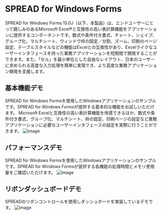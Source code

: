 # SPREAD for Windows Forms
SPREAD for Windows Forms 15.0J（以下、本製品）は、エンドユーザーにとって親しみのあるMicrosoft Excel®と互換性の高い表計算機能をアプリケーションに提供するコンポーネントです。数式や条件付き書式、チャート、シェイプ、グループ化、マルチシート、ウィンドウ枠の固定／分割、ズーム、印刷のページ設定、テーブルスタイルなどの機能はExcelとの互換性があり、Excelライクなユーザーインタフェースを持った業務アプリケーションを短期間で開発することができます。また、「セル」を最小単位とした自由なレイアウト、日本のユーザーに求められる高度な入力処理を簡単に実現でき、より高度な業務アプリケーション開発を支援します。

## 基本機能デモ
SPREAD for Windows Formsを使用したWindowsアプリケーションのサンプルです。SPREAD for Windows Formsが提供する基本的な機能をお試しいただけます。
Microsoft Excelと互換性の高い表計算機能を体感できるほか、数式や条件付き書式、グループ化、マルチシート、枠の固定、印刷ページの設定など業務アプリケーションに必要なユーザーインタフェースの設定を実際に行うことができます。
![image](https://github.com/mescius-ds-dev/spread-winforms/assets/52739498/796d8324-6588-4121-aa35-16025b779a44)

## パフォーマンスデモ
SPREAD for Windows Formsを使用したWindowsアプリケーションのサンプルです。SPREAD for Windows Formsが提供する各機能の処理時間とメモリ使用量をご確認いただけます。
![image](https://github.com/mescius-ds-dev/spread-winforms/assets/52739498/9e6f4cc7-ced8-4228-9f0f-37046a010bec)

## リボンダッシュボードデモ
SPREADのリボンコントロールを使用しダッシュボードを実装しているデモです。
![image](https://github.com/mescius-ds-dev/spread-winforms/assets/52739498/0b6f991a-0479-4d43-9bb6-3212c6405b55)
